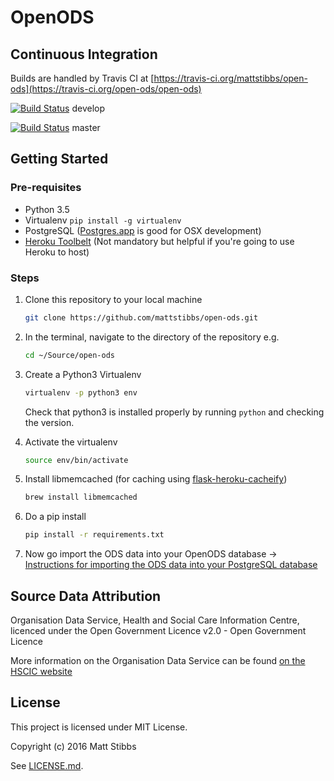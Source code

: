 # OpenODS

## Continuous Integration
Builds are handled by Travis CI at [https://travis-ci.org/mattstibbs/open-ods](https://travis-ci.org/open-ods/open-ods)

[![Build Status](https://travis-ci.org/open-ods/open-ods.svg?branch=develop)](https://travis-ci.org/mattstibbs/open-ods) develop

[![Build Status](https://travis-ci.org/open-ods/open-ods.svg?branch=master)](https://travis-ci.org/mattstibbs/open-ods) master

## Getting Started

### Pre-requisites
* Python 3.5
* Virtualenv `pip install -g virtualenv`
* PostgreSQL ([Postgres.app](http://postgresapp.com) is good for OSX development)
* [Heroku Toolbelt](https://toolbelt.heroku.com) (Not mandatory but helpful if you're going to use Heroku to host)

### Steps

1. Clone this repository to your local machine

    ```bash
    git clone https://github.com/mattstibbs/open-ods.git
    ```
  
  
2. In the terminal, navigate to the directory of the repository e.g.

    ```bash
    cd ~/Source/open-ods
    ```


3. Create a Python3 Virtualenv

    ```bash
    virtualenv -p python3 env
    ```

    Check that python3 is installed properly by running `python` and checking the version.



4. Activate the virtualenv

    ```bash
    source env/bin/activate
    ```


5. Install libmemcached (for caching using [flask-heroku-cacheify](http://rdegges.github.io/flask-heroku-cacheify/))

    ```bash
    brew install libmemcached
    ```


6. Do a pip install

    ```bash
    pip install -r requirements.txt
    ```


7. Now go import the ODS data into your OpenODS database -> [Instructions for importing the ODS data into your PostgreSQL database](docs/data_import.md)

## Source Data Attribution
Organisation Data Service, Health and Social Care Information Centre, licenced under the Open Government Licence v2.0  - Open Government Licence

More information on the Organisation Data Service can be found [on the HSCIC website](http://systems.hscic.gov.uk/data/ods)

## License
This project is licensed under MIT License.

Copyright (c) 2016 Matt Stibbs

See [LICENSE.md](LICENSE.md).
